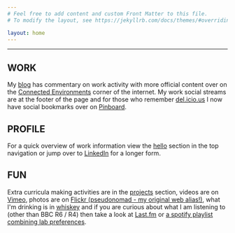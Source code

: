 ```yaml
---
# Feel free to add content and custom Front Matter to this file.
# To modify the layout, see https://jekyllrb.com/docs/themes/#overriding-theme-defaults

layout: home
---
```


<hr>

## WORK
My [blog](blog) has commentary on work activity with more official content over on the [Connected Environments](https://connected-environments.org) corner of the internet. My work social streams are at the footer of the page and for those who remember [del.icio.us](https://en.wikipedia.org/wiki/Delicious_(website)) I now have social bookmarks over on [Pinboard](https://pinboard.in/u:dunc/).

## PROFILE
For a quick overview of work information view the [hello](hello) section in the top navigation or jump over to [LinkedIn](https://www.linkedin.com/in/duncanwilson) for a longer form.

## FUN
Extra curricula making activities are in the [projects](projects) section, videos are on [Vimeo](https://vimeo.com/djdunc), photos are on [Flickr (pseudonomad - my original web alias!)](https://www.flickr.com/photos/pseudonomad), what I'm drinking is in [whiskey](whiskey) and if you are curious about what I am listening to (other than BBC R6 / R4) then take a look at [Last.fm](http://www.last.fm/user/djdunc) or [a spotify playlist combining lab preferences](https://open.spotify.com/playlist/37i9dQZF1EJIylJ0XoP5HI?si=09c1d1dac25242c3).
